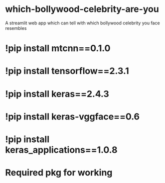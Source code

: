 # which-bollywood-celebrity-are-you
A streamlit web app which can tell with which bollywood celebrity you face resembles

# !pip install mtcnn==0.1.0
# !pip install tensorflow==2.3.1
# !pip install keras==2.4.3
# !pip install keras-vggface==0.6
# !pip install keras_applications==1.0.8

# Required pkg for working